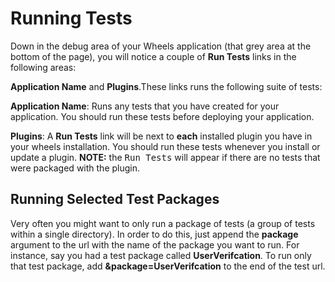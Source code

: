 # Running Tests

Down in the debug area of your Wheels application (that grey area at the bottom of the page), you will notice a couple of **Run Tests** links in the following areas: 

**Application Name** and **Plugins**.These links runs the following suite of tests:

**Application Name**: Runs any tests that you have created for your application. You should run these tests before deploying your application.

**Plugins**: A **Run Tests** link will be next to **each** installed plugin you have in your wheels installation. You should run these tests whenever you install or update a plugin. **NOTE:** the <tt>Run Tests</tt> will appear if there are no tests that were packaged with the plugin.

## Running Selected Test Packages

Very often you might want to only run a package of tests (a group of tests within a single directory). In order to do this, just append the **package** argument to the url with the name of the package you want to run. For instance, say you had a test package called **UserVerifcation**. To run only that test package, add **&amp;package=UserVerifcation** to the end of the test url.